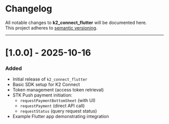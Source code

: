 # Changelog

All notable changes to **k2_connect_flutter** will be documented here.  
This project adheres to [semantic versioning](https://semver.org/).

---

# [1.0.0] - 2025-10-16
### Added
- Initial release of `k2_connect_flutter`
- Basic SDK setup for K2 Connect
- Token management (access token retrieval)
- STK Push payment initiation:
  - `requestPaymentBottomSheet` (with UI)
  - `requestPayment` (direct API call)
  - `requestStatus` (query request status)
- Example Flutter app demonstrating integration
